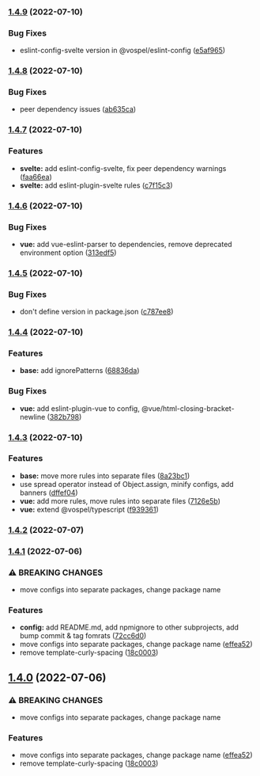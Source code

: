 ### [1.4.9](https://github.com/marekvospel/eslint-config/compare/1.4.8...1.4.9) (2022-07-10)


### Bug Fixes

* eslint-config-svelte version in @vospel/eslint-config ([e5af965](https://github.com/marekvospel/eslint-config/commit/e5af965c7b1b6b112110897803122b69de728a4f))

### [1.4.8](https://github.com/marekvospel/eslint-config/compare/1.4.7...1.4.8) (2022-07-10)


### Bug Fixes

* peer dependency issues ([ab635ca](https://github.com/marekvospel/eslint-config/commit/ab635caad5e0300747a283ddf29aedd1945475f2))

### [1.4.7](https://github.com/marekvospel/eslint-config/compare/1.4.6...1.4.7) (2022-07-10)


### Features

* **svelte:** add eslint-config-svelte, fix peer dependency warnings ([faa66ea](https://github.com/marekvospel/eslint-config/commit/faa66eaa05f2be2aeaa93d1b9b347606c0163780))
* **svelte:** add eslint-plugin-svelte rules ([c7f15c3](https://github.com/marekvospel/eslint-config/commit/c7f15c3dd50f3b74288a38c101a76334d32b8745))

### [1.4.6](https://github.com/marekvospel/eslint-config/compare/1.4.5...1.4.6) (2022-07-10)


### Bug Fixes

* **vue:** add vue-eslint-parser to dependencies, remove deprecated environment option ([313edf5](https://github.com/marekvospel/eslint-config/commit/313edf5390471efe7e27bb97965072794c4248ba))

### [1.4.5](https://github.com/marekvospel/eslint-config/compare/1.4.4...1.4.5) (2022-07-10)


### Bug Fixes

* don't define version in package.json ([c787ee8](https://github.com/marekvospel/eslint-config/commit/c787ee896978bddbd2af1f3be2d8487e531d04ae))

### [1.4.4](https://github.com/marekvospel/eslint-config/compare/1.4.3...1.4.4) (2022-07-10)


### Features

* **base:** add ignorePatterns ([68836da](https://github.com/marekvospel/eslint-config/commit/68836daa646408ec92bc7eb2e216e73c508fa0d2))


### Bug Fixes

* **vue:** add eslint-plugin-vue to config, @vue/html-closing-bracket-newline ([382b798](https://github.com/marekvospel/eslint-config/commit/382b7980c96d8144a48e8b7b62c9a1956570ed02))

### [1.4.3](https://github.com/marekvospel/eslint-config/compare/1.4.2...1.4.3) (2022-07-10)


### Features

* **base:** move more rules into separate files ([8a23bc1](https://github.com/marekvospel/eslint-config/commit/8a23bc185db7b410ffefa3ea3398e21bc5e9720b))
* use spread operator instead of Object.assign, minify configs, add banners ([dffef04](https://github.com/marekvospel/eslint-config/commit/dffef046a901408836a4a450b3cc45e76240cddd))
* **vue:** add more rules, move rules into separate files ([7126e5b](https://github.com/marekvospel/eslint-config/commit/7126e5bbfb08696192d1ee8242d8df20b816bfd6))
* **vue:** extend @vospel/typescript ([f939361](https://github.com/marekvospel/eslint-config/commit/f93936120120b6085e85bb91765a3080f278bef9))

### [1.4.2](https://github.com/marekvospel/eslint-config/compare/1.4.1...1.4.2) (2022-07-07)

### [1.4.1](https://github.com/marekvospel/eslint-config/compare/1.3.6...1.4.1) (2022-07-06)


### ⚠ BREAKING CHANGES

* move configs into separate packages, change package name

### Features

* **config:** add README.md, add npmignore to other subprojects, add bump commit & tag fomrats ([72cc6d0](https://github.com/marekvospel/eslint-config/commit/72cc6d006e97bba3e514c2d480bddf865198eb1c))
* move configs into separate packages, change package name ([effea52](https://github.com/marekvospel/eslint-config/commit/effea52ca7028d2488b21f5ead68520e1b6c80ee))
* remove template-curly-spacing ([18c0003](https://github.com/marekvospel/eslint-config/commit/18c000357c6466999a85f70d742816e4a4aa97a2))

## [1.4.0](https://github.com/marekvospel/eslint-config/compare/1.3.6...1.4.0) (2022-07-06)


### ⚠ BREAKING CHANGES

* move configs into separate packages, change package name

### Features

* move configs into separate packages, change package name ([effea52](https://github.com/marekvospel/eslint-config/commit/effea52ca7028d2488b21f5ead68520e1b6c80ee))
* remove template-curly-spacing ([18c0003](https://github.com/marekvospel/eslint-config/commit/18c000357c6466999a85f70d742816e4a4aa97a2))

